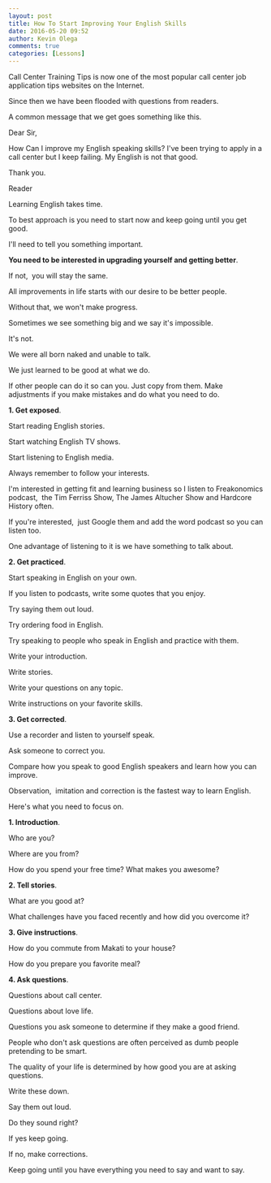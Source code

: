 ```yaml
---
layout: post
title: How To Start Improving Your English Skills
date: 2016-05-20 09:52
author: Kevin Olega
comments: true
categories: [Lessons]
---
```

Call Center Training Tips is now one of the most popular call center job application tips websites on the Internet. 

Since then we have been flooded with questions from readers. 

A common message that we get goes something like this.

Dear Sir,

How Can I improve my English speaking skills? I've been trying to apply in a call center but I keep failing. My English is not that good.

Thank you.

Reader

Learning English takes time.

To best approach is you need to start now and keep going until you get good.

I'll need to tell you something important. 

**You need to be interested in upgrading yourself and getting better**.  

If not,  you will stay the same. 

All improvements in life starts with our desire to be better people.  

Without that, we won't make progress.  

Sometimes we see something big and we say it's impossible.  

It's not.  

We were all born naked and unable to talk. 

We just learned to be good at what we do. 

If other people can do it so can you. Just copy from them. Make adjustments if you make mistakes and do what you need to do.

**1. Get exposed**. 

Start reading English stories. 

Start watching English TV shows.  

Start listening to English media.  

Always remember to follow your interests.  

I'm interested in getting fit and learning business so I listen to Freakonomics podcast,  the Tim Ferriss Show, The James Altucher Show and Hardcore History often. 

If you're interested,  just Google them and add the word podcast so you can listen too.  

One advantage of listening to it is we have something to talk about.

**2. Get practiced**.  

Start speaking in English on your own. 

If you listen to podcasts, write some quotes that you enjoy.  

Try saying them out loud.  

Try ordering food in English. 

Try speaking to people who speak in English and practice with them.  

Write your introduction.  

Write stories.  

Write your questions on any topic.

Write instructions on your favorite skills.

**3. Get corrected**. 

Use a recorder and listen to yourself speak.  

Ask someone to correct you.  

Compare how you speak to good English speakers and learn how you can improve.

Observation,  imitation and correction is the fastest way to learn English. 

Here's what you need to focus on. 

**1. Introduction**. 

Who are you? 

Where are you from? 

How do you spend your free time? What makes you awesome? 

**2. Tell stories**. 

What are you good at?  

What challenges have you faced recently and how did you overcome it? 

**3. Give instructions**. 

How do you commute from Makati to your house? 

How do you prepare you favorite meal? 

**4. Ask questions**. 

Questions about call center. 

Questions about love life. 

Questions you ask someone to determine if they make a good friend. 

People who don't ask questions are often perceived as dumb people pretending to be smart. 

The quality of your life is determined by how good you are at asking questions.

Write these down. 

Say them out loud. 

Do they sound right? 

If yes keep going. 

If no, make corrections. 

Keep going until you have everything you need to say and want to say.


